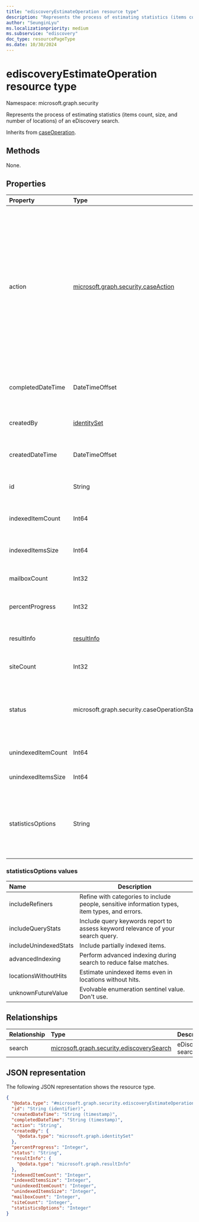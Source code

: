 ```yaml
---
title: "ediscoveryEstimateOperation resource type"
description: "Represents the process of estimating statistics (items count, size and number of locations) of an eDiscovery search."
author: "SeunginLyu"
ms.localizationpriority: medium
ms.subservice: "ediscovery"
doc_type: resourcePageType
ms.date: 10/30/2024
---
```


# ediscoveryEstimateOperation resource type

Namespace: microsoft.graph.security



Represents the process of estimating statistics (items count, size, and number of locations) of an eDiscovery search.

Inherits from [caseOperation](../resources/security-caseoperation.md).

## Methods
None.

## Properties
|Property|Type|Description|
|:---|:---|:---|
|action|[microsoft.graph.security.caseAction](../resources/security-caseoperation.md#caseaction-values)| The type of action the operation represents. Possible values are: `contentExport`, `applyTags`, `convertToPdf`, `index`, `estimateStatistics`, `addToReviewSet`, `holdUpdate`, `unknownFutureValue`, `purgeData`, `exportReport`, `exportResult`. Use the `Prefer: include-unknown-enum-members` request header to get the following values from this [evolvable enum](/graph/best-practices-concept#handling-future-members-in-evolvable-enumerations): `purgeData`, `exportReport`, `exportResult`. Inherited from [caseOperation](../resources/security-caseoperation.md).|
|completedDateTime|DateTimeOffset|The date and time the operation was completed. Read-only. Inherited from [caseOperation](../resources/security-caseoperation.md).|
|createdBy|[identitySet](../resources/identityset.md)|The user who created the operation. Read-only. Inherited from [caseOperation](../resources/security-caseoperation.md).|
|createdDateTime|DateTimeOffset|The date and time the operation was started. Read-only. Inherited from [caseOperation](../resources/security-caseoperation.md).|
|id|String| The ID for the operation. Read-only. Inherited from [caseOperation](../resources/security-caseoperation.md).|
|indexedItemCount|Int64|The estimated count of items for the **search** that matched the content query.|
|indexedItemsSize|Int64|The estimated size of items for the **search** that matched the content query.|
|mailboxCount|Int32|The number of mailboxes that had search hits.|
|percentProgress|Int32|The progress of the operation. Read-only. Inherited from [caseOperation](../resources/security-caseoperation.md).|
|resultInfo|[resultInfo](../resources/resultinfo.md)|Contains success and failure-specific result information. Inherited from [caseOperation](../resources/security-caseoperation.md).|
|siteCount|Int32|The number of mailboxes that had search hits.|
|status|microsoft.graph.security.caseOperationStatus| The status of the case operation. Possible values are: `notStarted`, `submissionFailed`, `running`, `succeeded`, `partiallySucceeded`, `failed`. Inherited from [caseOperation](../resources/security-caseoperation.md).|
|unindexedItemCount|Int64|The estimated count of unindexed items for the collection.|
|unindexedItemsSize|Int64|The estimated size of unindexed items for the collection.|
|statisticsOptions|String|The options to generate statistics. Possible values are: `includeRefiners`, `includeQueryStats`, `includeUnindexedStats`, `advancedIndexing`, `locationsWithoutHits`, `unknownFutureValue`.|

### statisticsOptions values
|Name|Description|
|:----|-----------|
|includeRefiners      | Refine with categories to include people, sensitive information types, item types, and errors.|
|includeQueryStats    | Include query keywords report to assess keyword relevance of your search query.|
|includeUnindexedStats| Include partially indexed items.|
|advancedIndexing     | Perform advanced indexing during search to reduce false matches.|
|locationsWithoutHits | Estimate unindexed items even in locations without hits.|
|unknownFutureValue   | Evolvable enumeration sentinel value. Don't use. |

## Relationships
|Relationship|Type|Description|
|:---|:---|:---|
|search|[microsoft.graph.security.ediscoverySearch](../resources/security-ediscoverysearch.md)|eDiscovery search.|

## JSON representation
The following JSON representation shows the resource type.
<!-- {
  "blockType": "resource",
  "keyProperty": "id",
  "@odata.type": "microsoft.graph.security.ediscoveryEstimateOperation",
  "baseType": "microsoft.graph.security.caseOperation",
  "openType": false
}
-->
``` json
{
  "@odata.type": "#microsoft.graph.security.ediscoveryEstimateOperation",
  "id": "String (identifier)",
  "createdDateTime": "String (timestamp)",
  "completedDateTime": "String (timestamp)",
  "action": "String",
  "createdBy": {
    "@odata.type": "microsoft.graph.identitySet"
  },
  "percentProgress": "Integer",
  "status": "String",
  "resultInfo": {
    "@odata.type": "microsoft.graph.resultInfo"
  },
  "indexedItemCount": "Integer",
  "indexedItemsSize": "Integer",
  "unindexedItemCount": "Integer",
  "unindexedItemsSize": "Integer",
  "mailboxCount": "Integer",
  "siteCount": "Integer",
  "statisticsOptions": "Integer"
}
```

